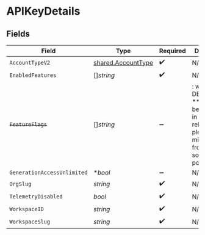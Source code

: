 # APIKeyDetails


## Fields

| Field                                                                                                                   | Type                                                                                                                    | Required                                                                                                                | Description                                                                                                             |
| ----------------------------------------------------------------------------------------------------------------------- | ----------------------------------------------------------------------------------------------------------------------- | ----------------------------------------------------------------------------------------------------------------------- | ----------------------------------------------------------------------------------------------------------------------- |
| `AccountTypeV2`                                                                                                         | [shared.AccountType](../../../pkg/models/shared/accounttype.md)                                                         | :heavy_check_mark:                                                                                                      | N/A                                                                                                                     |
| `EnabledFeatures`                                                                                                       | []*string*                                                                                                              | :heavy_check_mark:                                                                                                      | N/A                                                                                                                     |
| ~~`FeatureFlags`~~                                                                                                      | []*string*                                                                                                              | :heavy_minus_sign:                                                                                                      | : warning: ** DEPRECATED **: This will be removed in a future release, please migrate away from it as soon as possible. |
| `GenerationAccessUnlimited`                                                                                             | **bool*                                                                                                                 | :heavy_minus_sign:                                                                                                      | N/A                                                                                                                     |
| `OrgSlug`                                                                                                               | *string*                                                                                                                | :heavy_check_mark:                                                                                                      | N/A                                                                                                                     |
| `TelemetryDisabled`                                                                                                     | *bool*                                                                                                                  | :heavy_check_mark:                                                                                                      | N/A                                                                                                                     |
| `WorkspaceID`                                                                                                           | *string*                                                                                                                | :heavy_check_mark:                                                                                                      | N/A                                                                                                                     |
| `WorkspaceSlug`                                                                                                         | *string*                                                                                                                | :heavy_check_mark:                                                                                                      | N/A                                                                                                                     |